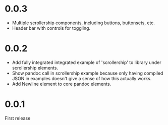 # 0.0.3

* Multiple scrollership components, including buttons, buttonsets, etc.
* Header bar with controls for toggling.

# 0.0.2

* Add fully integrated integrated example of 'scrollership' to library under scrollership elements.
* Show pandoc call in scrollership example because only having compiled
  JSON in examples doesn't give a sense of how this actually works.
* Add Newline element to core pandoc elements.

# 0.0.1

First release
